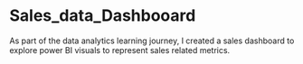 # Sales_data_Dashbooard
As part of the data analytics learning journey, I created a sales dashboard to explore  power BI visuals  to represent sales related metrics.
